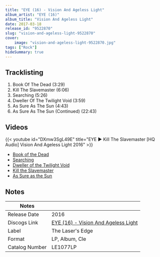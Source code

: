 ```yaml
---
title: "EYE (16) - Vision And Ageless Light"
album_artist: "EYE (16)"
album_title: "Vision And Ageless Light"
date: 2017-03-18
release_id: "9522870"
slug: "vision-and-ageless-light-9522870"
cover:
    image: "vision-and-ageless-light-9522870.jpg"
tags: ["Rock"]
hideSummary: true
---
```


## Tracklisting
1. Book Of The Dead (3:29)
2. Kill The Slavemaster (6:06)
3. Searching (5:26)
4. Dweller Of The Twilight Void (3:59)
5. As Sure As The Sun (4:43)
6. As Sure As The Sun (Continued) (22:43)

## Videos
{{< youtube id="DXmw3SgL49E" title="EYE ► Kill The Slavemaster [HQ Audio] Vision And Ageless Light 2016" >}}
- [Book of the Dead](https://www.youtube.com/watch?v=NrnLQ3Sz4d4)
- [Searching](https://www.youtube.com/watch?v=II5xpjQu7_g)
- [Dweller of the Twilight Void](https://www.youtube.com/watch?v=r3ddPlGmIsU)
- [Kill the Slavemaster](https://www.youtube.com/watch?v=s8BqdpTiOkI)
- [As Sure as the Sun](https://www.youtube.com/watch?v=PSMuvO9Pj-s)

## Notes

| Notes          |             |
| ---------------| ----------- |
| Release Date   | 2016 |
| Discogs Link   | [EYE (16) - Vision And Ageless Light](https://www.discogs.com/release/9522870) |
| Label          | The Laser's Edge |
| Format         | LP, Album, Cle |
| Catalog Number | LE1077LP |


